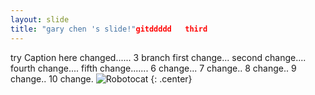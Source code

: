 ```yaml
---
layout: slide
title: "gary chen 's slide!"gitddddd   third
---
```


try Caption here changed......
3 branch
first change...
second change....
fourth change....
fifth change.......
6 change...
7 change..
8 change..
9 change..
10 change.
![Robotocat](https://octodex.github.com/images/Robotocat.png)
{: .center}
